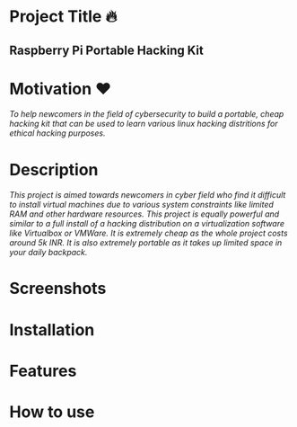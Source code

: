 # Project Title :fire:
## Raspberry Pi Portable Hacking Kit

# Motivation :heart:
###### To help newcomers in the field of cybersecurity to build a portable, cheap hacking kit that can be used to learn various linux hacking distritions for ethical hacking purposes.

# Description
###### This project is aimed towards newcomers in cyber field who find it difficult to install virtual machines due to various system constraints like limited RAM and other hardware resources. This project is equally powerful and similar to a full install of a hacking distribution on a virtualization software like Virtualbox or VMWare. It is extremely cheap as the whole project costs around 5k INR. It is also extremely portable as it takes up limited space in your daily backpack.

# Screenshots

# Installation


# Features

# How to use
